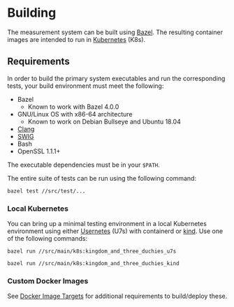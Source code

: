 # Building

The measurement system can be built using [Bazel](https://www.bazel.build/). The
resulting container images are intended to run in
[Kubernetes](https://kubernetes.io/) (K8s).

## Requirements

In order to build the primary system executables and run the corresponding
tests, your build environment must meet the following:

*   Bazel
    *   Known to work with Bazel 4.0.0
*   GNU/Linux OS with x86-64 architecture
    *   Known to work on Debian Bullseye and Ubuntu 18.04
*   [Clang](https://clang.llvm.org/)
*   [SWIG](http://swig.org/)
*   Bash
*   OpenSSL 1.1.1+

The executable dependencies must be in your `$PATH`.

The entire suite of tests can be run using the following command:

```shell
bazel test //src/test/...
```

### Local Kubernetes

You can bring up a minimal testing environment in a local Kubernetes environment
using either [Usernetes](https://github.com/rootless-containers/usernetes) (U7s)
with containerd or [kind](https://kind.sigs.k8s.io/). Use one of the following
commands:

```shell
bazel run //src/main/k8s:kingdom_and_three_duchies_u7s
```

```shell
bazel run //src/main/k8s:kingdom_and_three_duchies_kind
```

### Custom Docker Images

See [Docker Image Targets](../src/main/docker/README.md) for additional
requirements to build/deploy these.
